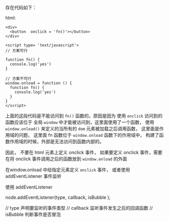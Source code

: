 存在代码如下：

html:
```
<div>
  <button  onclick = 'fn()'></button>
</div>

<script type= 'text/javascript'>
// 方案可行

function fn() {
  console.log('yes')
}

// 方案不可行
window.onload = function () {
  function fn() {
    console.log('yes')
  }
}
</script>
```
上面的这段代码是不能访问到  `fn()` 函数的，原因是因为 使用 `onclick` 访问到的函数应该位于 全局 `window` 中才能被访问到，这里面使用了一个函数，
使用 `window.onload()` 来定义的当所有的 `dom` 元素被加载之后调用函数， 这里面是作用域的问题， 这里面 fn 函数位于  `window.onload` 函数下的作用域中，
构建了函数作用域的时候，外部是无法访问到函数内部的。


因此， 不要在 html 元素上定义  onclick 事件， 如果要定义 onclick 事件，需要在将 onclick 事件调用之后的函数放到  `window.onload` 的外面

在window.onload 中给指定元素定义  `onclick`  事件， 或者使用 addEventListener 事件监听

使用 addEventListener 

node.addEventListener(type,  callback,  isBubble );

// type 声明要监听的事件类型
// callback 监听事件发生之后的回调函数
// isBubble 判断事件是否冒泡
```


```
